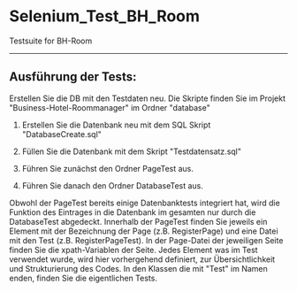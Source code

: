 # Selenium_Test_BH_Room
Testsuite for BH-Room

___

## Ausführung der Tests:
Erstellen Sie die DB mit den Testdaten neu. Die Skripte finden Sie im Projekt "Business-Hotel-Roommanager" im Ordner "database"

1. Erstellen Sie die Datenbank neu mit dem SQL Skript "DatabaseCreate.sql"
2. Füllen Sie die Datenbank mit dem Skript "Testdatensatz.sql"

1. Führen Sie zunächst den Ordner PageTest aus.
2. Führen Sie danach den Ordner DatabaseTest aus.

Obwohl der PageTest bereits einige Datenbanktests integriert hat, wird die Funktion des Eintrages in die Datenbank im gesamten nur durch die DatabaseTest abgedeckt.
Innerhalb der PageTest finden Sie jeweils ein Element mit der Bezeichnung der Page (z.B. RegisterPage) und eine Datei mit den Test (z.B. RegisterPageTest).
In der Page-Datei der jeweiligen Seite finden Sie die xpath-Variablen der Seite. Jedes Element was im Test verwendet wurde, wird hier vorhergehend definiert, zur Übersichtlichkeit und Strukturierung des Codes.
In den Klassen die mit "Test" im Namen enden, finden Sie die eigentlichen Tests. 
